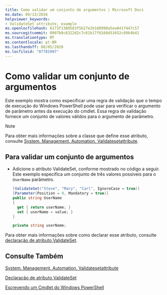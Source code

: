 ```yaml
---
title: Como validar um conjunto de argumentos | Microsoft Docs
ms.date: 09/13/2016
helpviewer_keywords:
- ValidateSet attribute, example
ms.openlocfilehash: 6173f1380583f5b27e2b188990a5ea041f447c57
ms.sourcegitcommit: 0907b8c6322d2c7c61b17f8168d53452c8964b41
ms.translationtype: MT
ms.contentlocale: pt-BR
ms.lasthandoff: 08/05/2020
ms.locfileid: "87781997"
---
```

# <a name="how-to-validate-an-argument-set"></a>Como validar um conjunto de argumentos

Este exemplo mostra como especificar uma regra de validação que o tempo de execução do Windows PowerShell pode usar para verificar o argumento de parâmetro antes da execução do cmdlet. Essa regra de validação fornece um conjunto de valores válidos para o argumento de parâmetro.

> [!NOTE]
> Para obter mais informações sobre a classe que define esse atributo, consulte [System. Management. Automation. Validatesetattribute](/dotnet/api/System.Management.Automation.ValidateSetAttribute).

## <a name="to-validate-an-argument-set"></a>Para validar um conjunto de argumentos

- Adicione o atributo ValidateSet, conforme mostrado no código a seguir. Este exemplo especifica um conjunto de três valores possíveis para o `UserName` parâmetro.

    ```csharp
    [ValidateSet("Steve", "Mary", "Carl", IgnoreCase = true)]
    [Parameter(Position = 0, Mandatory = true)]
    public string UserName
    {
      get { return userName; }
      set { userName = value; }
    }

    private string userName;
    ```

Para obter mais informações sobre como declarar esse atributo, consulte [declaração de atributo ValidateSet](./validateset-attribute-declaration.md).

## <a name="see-also"></a>Consulte Também

[System. Management. Automation. Validatesetattribute](/dotnet/api/System.Management.Automation.ValidateSetAttribute)

[Declaração de atributo ValidateSet](./validateset-attribute-declaration.md)

[Escrevendo um Cmdlet do Windows PowerShell](./writing-a-windows-powershell-cmdlet.md)
